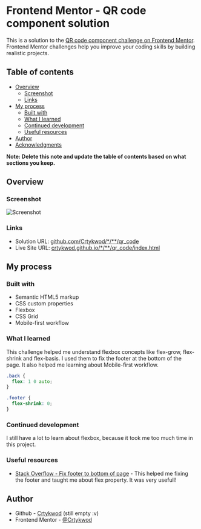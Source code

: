 # Frontend Mentor - QR code component solution

This is a solution to the [QR code component challenge on Frontend Mentor](https://www.frontendmentor.io/challenges/qr-code-component-iux_sIO_H). Frontend Mentor challenges help you improve your coding skills by building realistic projects. 

## Table of contents

- [Overview](#overview)
  - [Screenshot](#screenshot)
  - [Links](#links)
- [My process](#my-process)
  - [Built with](#built-with)
  - [What I learned](#what-i-learned)
  - [Continued development](#continued-development)
  - [Useful resources](#useful-resources)
- [Author](#author)
- [Acknowledgments](#acknowledgments)

**Note: Delete this note and update the table of contents based on what sections you keep.**

## Overview

### Screenshot

![Screenshot](https://imgur.com/ubycbUt)

### Links

- Solution URL: [github.com/Crtykwod/*/**/qr_code](https://github.com/Crtykwod/Frontend-Mentor/tree/main/d001/qr_code)
- Live Site URL: [crtykwod.github.io/*/**/qr_code/index.html](https://crtykwod.github.io/Frontend-Mentor/d001/qr_code/index.html)

## My process

### Built with

- Semantic HTML5 markup
- CSS custom properties
- Flexbox
- CSS Grid
- Mobile-first workflow

### What I learned

This challenge helped me understand flexbox concepts like flex-grow, flex-shrink and flex-basis. I used them to fix the footer at the bottom of the page.
It also helped me learning about Mobile-first workflow.

```css
.back {
  flex: 1 0 auto;
}

.footer {
  flex-shrink: 0;
}

```

### Continued development

I still have a lot to learn about flexbox, because it took me too much time in this project.

### Useful resources

- [Stack Overflow - Fix footer to bottom of page](https://stackoverflow.com/questions/18915550/fix-footer-to-bottom-of-page) - This helped me fixing the footer and taught me about flex property. It was very usefull!

## Author

- Github - [Crtykwod](https://github.com/Crtykwod) (still empty :v)
- Frontend Mentor - [@Crtykwod](https://www.frontendmentor.io/profile/Crtykwod)
